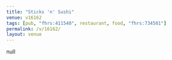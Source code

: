 ```yaml
---
title: "Sticks 'n' Sushi"
venue: v16162
tags: [pub, "fhrs:411540", restaurant, food, "fhrs:734501"]
permalink: /v/16162/
layout: venue
---
```

null